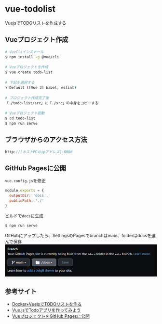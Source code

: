 # vue-todolist
VuejsでTODOリストを作成する

## Vueプロジェクト作成
```bash
# VueCliインストール
$ npm install -g @vue/cli

# Vueプロジェクトを作成
$ vue create todo-list

# 下記を選択する
❯ Default ([Vue 3] babel, eslint)

# プロジェクト作成完了後
「./todo-list/src」に「./src」の中身をコピーする

# Vueプロジェクト起動
$ cd todo-list
$ npm run serve
```

## ブラウザからのアクセス方法
```js
http://[ホストPCのipアドレス]:8080
```
## GitHub Pagesに公開
`vue.config.js`を修正
```js
module.exports = {
  outputDir: 'docs',
  publicPath: './'
}
```
ビルドで`docs`に生成
```bash
$ npm run serve
```
GitHubにアップしたら、SettingsのPagesでbranchはmain、folderはdocsを選んで保存
![](imgs/2023-05-06-02-33-21.png)

## 参考サイト
- [Docker+VuejsでTODOリストを作る](https://alterbo.jp/blog/ryu5-2106/)
- [Vue.jsでTodoアプリを作ってみよう](https://note.com/kenpapa/n/n948005f6da63)
- [VueプロジェクトをGitHub Pagesに公開](https://qiita.com/sindicum/items/f867db9de54630464fea)
